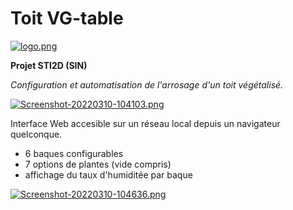 # Toit VG-table
[![logo.png](https://i.postimg.cc/1RLW3ms7/logo.png)](https://postimg.cc/7bn1ByCS)


**Projet STI2D (SIN)**

*Configuration et automatisation de l'arrosage d'un toit végétalisé.*

[![Screenshot-20220310-104103.png](https://i.postimg.cc/8zTxTpbQ/Screenshot-20220310-104103.png)](https://postimg.cc/Ln0xTM7N)

Interface Web accesible sur un réseau local depuis un navigateur quelconque.
- 6 baques configurables 
- 7 options de plantes (vide compris)
- affichage du taux d'humiditée par baque

[![Screenshot-20220310-104636.png](https://i.postimg.cc/QtpMKgHn/Screenshot-20220310-104636.png)](https://postimg.cc/G8mRZyPk)
